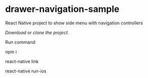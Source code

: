 # drawer-navigation-sample
React Native project to show side menu with navigation controllers

*Download or clone the project.*

Run command:

npm i

react-native link

react-native run-ios
